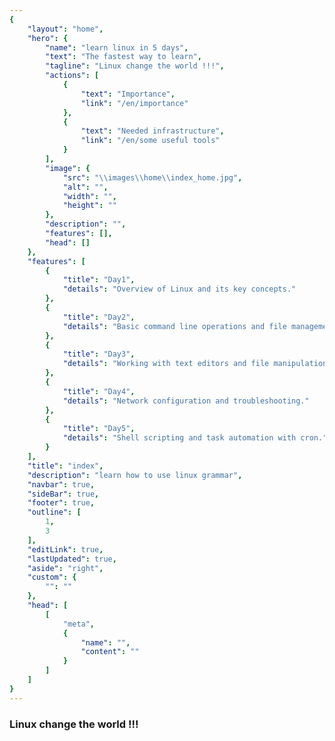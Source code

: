 ```yaml
---
{
    "layout": "home",
    "hero": {
        "name": "learn linux in 5 days",
        "text": "The fastest way to learn",
        "tagline": "Linux change the world !!!",
        "actions": [
            {
                "text": "Importance",
                "link": "/en/importance"
            },
            {
                "text": "Needed infrastructure",
                "link": "/en/some useful tools"
            }
        ],
        "image": {
            "src": "\\images\\home\\index_home.jpg",
            "alt": "",
            "width": "",
            "height": ""
        },
        "description": "",
        "features": [],
        "head": []
    },
    "features": [
        {
            "title": "Day1",
            "details": "Overview of Linux and its key concepts."
        },
        {
            "title": "Day2",
            "details": "Basic command line operations and file management."
        },
        {
            "title": "Day3",
            "details": "Working with text editors and file manipulation."
        },
        {
            "title": "Day4",
            "details": "Network configuration and troubleshooting."
        },
        {
            "title": "Day5",
            "details": "Shell scripting and task automation with cron."
        }
    ],
    "title": "index",
    "description": "learn how to use linux grammar",
    "navbar": true,
    "sideBar": true,
    "footer": true,
    "outline": [
        1,
        3
    ],
    "editLink": true,
    "lastUpdated": true,
    "aside": "right",
    "custom": {
        "": ""
    },
    "head": [
        [
            "meta",
            {
                "name": "",
                "content": ""
            }
        ]
    ]
}
---
```


### Linux change the world !!!
